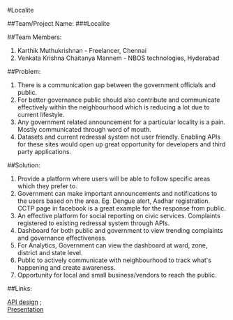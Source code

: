 #Localite

##Team/Project Name: 
###Localite

##Team Members:
1. Karthik Muthukrishnan - Freelancer, Chennai <br/>
2. Venkata Krishna Chaitanya Mannem - NBOS technologies, Hyderabad <br/>

##Problem: 
1. There is a communication gap between the government officials and public. <br/>
2. For better governance public should also contribute and communicate effectively within the neighbourhood which is reducing a lot due to current lifestyle. <br/>
3. Any government related announcement for a particular locality is a pain. Mostly communicated through word of mouth. <br/>
4. Datasets and current redressal system not user friendly. Enabling APIs for these sites would open up great opportunity for developers and third party applications. <br/>

##Solution: 
1. Provide a platform where users will be able to follow specific areas which they prefer to. <br/>
2. Government can make important announcements and notifications to the users based on the area. Eg. Dengue alert, Aadhar registration. CCTP page in facebook is a great example for the response from public. <br/>
3. An effective platform for social reporting on civic services. Complaints registered to existing redressal system through APIs. <br/>
4. Dashboard for both public and government to view trending complaints and governance effectiveness. <br/>
5. For Analytics, Government can view the dashboard at ward, zone, district and state level. <br/>
6. Public to actively communicate with neighbourhood to track what's happening and create awareness. <br/> 
7. Opportunity for local and small business/vendors to reach the public. <br/>

##Links:

[API design](https://sites.google.com/site/cmagrievanceapi/) ; </br>
[Presentation](https://www.icloud.com/iw/#keynote/BALaAnwHhHndH77ZgIyBfpfCkmfoO024FJOE/CMAGREIVANCE)

